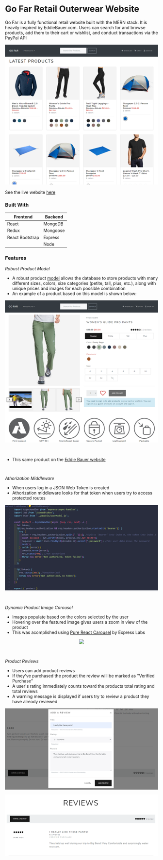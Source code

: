 # Go Far Retail Outerwear Website

Go Far is a fully functional retail website built with the MERN stack. It is heavily inspired by EddieBauer.com. Users can search for and browse products, 
add them to their cart or wishlist, and conduct transactions via the PayPal API

![Landing Page](/frontend/public/images/markdown/landingPage.png)
<br />

See the live website [here](https://gofarapp.herokuapp.com/)

### Built With
Frontend | Backend
------------ | -------------
React | MongoDB
Redux | Mongoose
React Bootstrap | Express
 &nbsp; | Node
 
### Features
*Robust Product Model*
- A robust product [model](/backend/models/productModel.js) allows the database to store products with many different sizes, colors, size categories (petite, tall, plus, etc.), along with unique prices and images for each possible combination
- An example of a product based on this model is shown below:

<p align="center">
  <img width="" src="frontend/public/images/markdown/product.png">
</p>
<br />

- This same product on the [Eddie Bauer website](https://www.eddiebauer.com/p/23151062/women's-guide-pro-pants?sp=1&color=Dusty%20Sage&size=)
<br />

*Athorization Middleware*
- When users log in a JSON Web Token is created
- Athorization middleware looks for that token when users try to access protected routes

<p align="center">
  <img width="" src="frontend/public/images/markdown/authMiddleware.png">
</p>
<br />

*Dynamic Product Image Carousel*
- Images populate based on the colors selected by the user
- Hovering over the featured image gives users a zoom in view of the product
- This was acomplished using [Pure React Carousel](https://github.com/express-labs/pure-react-carousel) by Express Labs

<p align="center">
  <img width="" src="frontend/public/images/markdown/imageCarousel.gif">
</p>
<br />

*Product Reviews*
- Users can add product reviews
- If they've purchased the product the review will be marked as "Verified Purchase"
- A user's rating immediately counts toward the products total rating and total reviews
- A warning message is displayed if users try to review a product they have already reviewed

<p align="center">
  <img width="" src="frontend/public/images/markdown/reviews1.png">
</p>
<p align="center">
  <img width="" src="frontend/public/images/markdown/reviews2.png">
</p>


